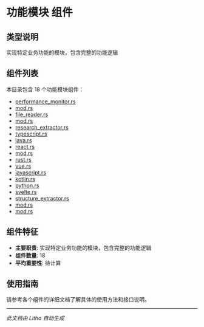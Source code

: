 # 功能模块 组件

## 类型说明
实现特定业务功能的模块，包含完整的功能逻辑

## 组件列表

本目录包含 18 个功能模块组件：

- [performance_monitor.rs](performance_monitor.rs.md)
- [mod.rs](mod.rs.md)
- [file_reader.rs](file_reader.rs.md)
- [mod.rs](mod.rs.md)
- [research_extractor.rs](research_extractor.rs.md)
- [typescript.rs](typescript.rs.md)
- [java.rs](java.rs.md)
- [react.rs](react.rs.md)
- [mod.rs](mod.rs.md)
- [rust.rs](rust.rs.md)
- [vue.rs](vue.rs.md)
- [javascript.rs](javascript.rs.md)
- [kotlin.rs](kotlin.rs.md)
- [python.rs](python.rs.md)
- [svelte.rs](svelte.rs.md)
- [structure_extractor.rs](structure_extractor.rs.md)
- [mod.rs](mod.rs.md)
- [mod.rs](mod.rs.md)

## 组件特征
- **主要职责**: 实现特定业务功能的模块，包含完整的功能逻辑
- **组件数量**: 18
- **平均重要性**: 待计算

## 使用指南
请参考各个组件的详细文档了解具体的使用方法和接口说明。

---
*此文档由 Litho 自动生成*
